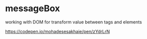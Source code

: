 # messageBox
working with DOM for transform value between tags and elements

https://codepen.io/mohadesesakhaie/pen/zYdrLrN
